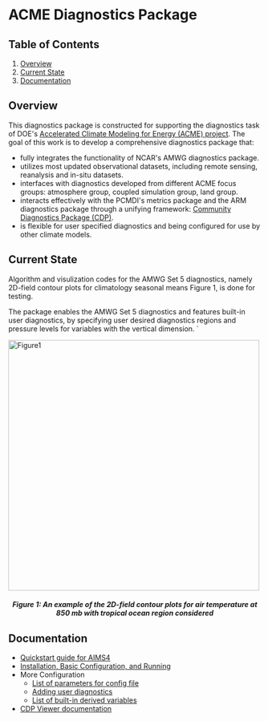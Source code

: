 # ACME Diagnostics Package

## Table of Contents
1. [Overview](#overview)
2. [Current State](#current-state)
3. [Documentation](#doc)

## Overview<a name="overview"></a>
This diagnostics package is constructed for supporting the diagnostics task of DOE's [Accelerated Climate Modeling for Energy (ACME) project](https://climatemodeling.science.energy.gov/projects/accelerated-climate-modeling-energy). The goal of this work is to develop a comprehensive diagnostics package that:

* fully integrates the functionality of NCAR's AMWG diagnostics package.
* utilizes most updated observational datasets, including remote sensing, reanalysis and in-situ datasets. 
* interfaces with diagnostics developed from different ACME focus groups: atmosphere group, coupled simulation group, land group.
* interacts effectively with the PCMDI's metrics package and the ARM diagnostics package through a unifying framework: [Community Diagnostics Package (CDP)](https://github.com/UV-CDAT/cdp).
* is flexible for user specified diagnostics and being configured for use by other climate models.

## Current State <a name="current-state"></a>
Algorithm and visulization codes for the AMWG Set 5 diagnostics, namely 2D-field contour plots for climatology seasonal means Figure 1, is done for testing. 

The package enables the AMWG Set 5 diagnostics and features built-in user diagnostics, by specifying user desired diagnostics regions and pressure levels for variables with the vertical dimension. `

<img src="docs/example_fig1.png" alt="Figure1" style="width: 500px;"/>
<h5 align="center">Figure 1: An example of the 2D-field contour plots for air temperature at 850 mb with tropical ocean region considered</h5> 

## Documentation <a name="doc"></a>

* [Quickstart guide for AIMS4](docs/quick-guide-aims4.ipynb)
* [Installation, Basic Configuration, and Running](docs/the-acme-diagnostics-package.ipynb)
* More Configuration
  * [List of parameters for config file](docs/available-parameters.ipynb)
  * [Adding user diagnostics](docs/add-new-diagnostics.ipynb)
  * [List of built-in derived variables](jill-add-this)
* [CDP Viewer documentation](https://github.com/UV-CDAT/cdp/blob/master/jupyter/using-the-cdp-viewer.ipynb)
